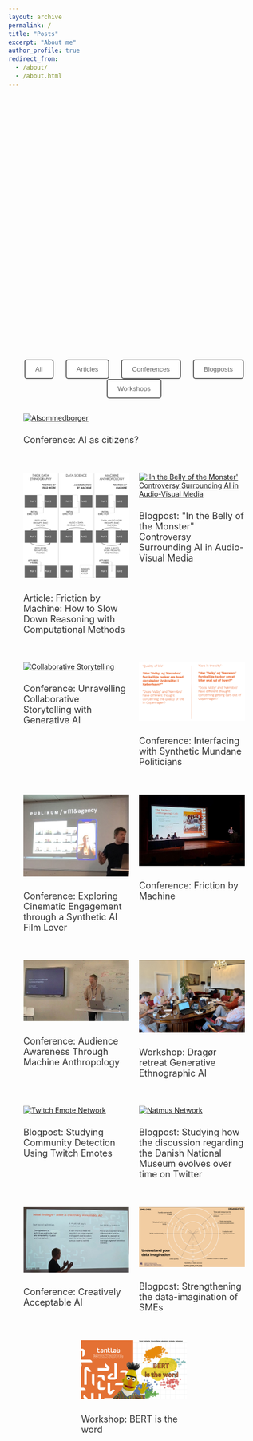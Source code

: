 ```yaml
---
layout: archive
permalink: /
title: "Posts"
excerpt: "About me"
author_profile: true
redirect_from: 
  - /about/
  - /about.html
---
```


<head>
  <script src="https://d3js.org/d3.v6.min.js"></script>
</head>

<meta property="og:title" content="Johan Irving Søltoft" />
<meta property="og:type" content="website" />
<meta property="og:url" content="https://johansoltoft.github.io/" />
<meta property="og:image" content="https://johansoltoft.github.io/images/Bellyofthemonster.gif" />
<meta property="og:description" content="Blog" />

<style>
  /* Base styles for all devices */
  .container, .site-content {
    width: 100%;
    max-width: 100% !important;
    display: flex;
    flex-wrap: wrap;
    justify-content: space-around;
    margin: 0;
    padding: 0 20px; /* Optional: Add some padding */
    box-sizing: border-box;
  }

  .responsive-div {
    flex: 1 1 50%;
    max-width: 50%;
    box-sizing: border-box;
    padding: 10px;
    margin-bottom: 20px;
  }

  .large-div {
    flex: 1 1 100%;
    max-width: 100%;
    box-sizing: border-box;
    padding: 10px;
    margin-bottom: 20px;
  }

  .small-image {
    width: 50%;
    height: auto;
    display: block;
    margin: 0 auto 20px auto; /* Center align the image and add bottom margin */
  }

  img {
    width: 100%;
    height: auto;
  }

  h2 {
    font-size: 18px;
    font-weight: normal;
    color: #333;
  }

  /* Styles for devices with a max-width of 768px (tablets and mobile phones) */
  @media (max-width: 768px) {
    .responsive-div, .large-div {
      flex: 1 1 100%;
      max-width: 100%;
    }

    h2 {
      font-size: 16px;
    }

    .small-image {
      width: 75%; /* Make the image larger on smaller screens */
    }
  }

  /* Styles for the filter buttons */
  .filter-buttons {
    text-align: center;
    margin-bottom: 20px;
    font-family: Helvetica, Arial, sans-serif;
  }

  .filter-button {
    padding: 10px 20px;
    margin: 0 10px;
    cursor: pointer;
    background-color: white;
    color: #666666;
    border: 2px solid #666666;
    border-radius: 5px;
    font-family: Helvetica, Arial, sans-serif;
    transition: background-color 0.3s, color 0.3s;
  }

  .filter-button:hover {
    background-color: #666666;
    color: white;
  }
</style>

<script src="https://d3js.org/d3.v6.min.js"></script>

<!-- SVG Network Graph -->
<div class="large-div">
  <svg width="800" height="800" id="network-graph"></svg>
</div>

<!-- Filter Buttons -->
<div class="filter-buttons">
  <button class="filter-button" onclick="filterPosts('All')">All</button>
  <button class="filter-button" onclick="filterPosts('Article')">Articles</button>
  <button class="filter-button" onclick="filterPosts('Conference')">Conferences</button>
  <button class="filter-button" onclick="filterPosts('Blogpost')">Blogposts</button>
  <button class="filter-button" onclick="filterPosts('Workshop')">Workshops</button>
</div>

<!-- Posts Container -->
<div class="container">
  <div class="large-div post" data-category="Conference">
    <a href="https://johansoltoft.github.io/publications/2015-10-01-paper-title-number-11.md/">
      <img src="/images/AIasCitizen.png" alt="AIsommedborger">
    </a>
    <h2>Conference: AI as citizens?</h2>
  </div>

  <div class="responsive-div post" data-category="Article">
    <a href="https://johansoltoft.github.io//publications/2010-10-01-paper-title-number-2.md/">
      <img src="/images/EPIC-computationelANTRO.png" alt="Diagram Computational Anthropology">
    </a>
    <h2>Article: Friction by Machine: How to Slow Down Reasoning with Computational Methods</h2>
  </div>

  <div class="responsive-div post" data-category="Blogpost">
    <a href="https://johansoltoft.github.io//publications/2015-10-01-paper-title-number-4.md/">
      <img src="/images/Bellyofthemonster.gif" alt="'In the Belly of the Monster' Controversy Surrounding AI in Audio-Visual Media">
    </a>
    <h2>Blogpost: "In the Belly of the Monster" Controversy Surrounding AI in Audio-Visual Media</h2>
  </div>

  <div class="responsive-div post" data-category="Conference">
    <a href="https://johansoltoft.github.io//talks/2012-03-01-talk-9">
      <img src="/images/D&D.png" alt="Collaborative Storytelling">
    </a>
    <h2>Conference: Unravelling Collaborative Storytelling with Generative AI</h2>
  </div>
  
  <div class="responsive-div post" data-category="Conference">
    <a href="https://johansoltoft.github.io//talks/2012-03-01-talk-7">
      <img src="/images/Syn-politicans.png" alt="Synthetic Politicians">
    </a>
    <h2>Conference: Interfacing with Synthetic Mundane Politicians</h2>
  </div>

  <div class="responsive-div post" data-category="Conference">
    <a href="https://johansoltoft.github.io//talks/2012-03-01-talk-10">
      <img src="/images/MASSHINE-syn.jpg" alt="SyntheticFiLM">
    </a>
    <h2>Conference: Exploring Cinematic Engagement through a Synthetic AI Film Lover</h2>
  </div>

  <div class="responsive-div post" data-category="Conference">
    <a href="https://johansoltoft.github.io//talks/2012-03-01-talk-1">
      <img src="/images/Epic2-646.jpg" alt="Conference">
    </a>
    <h2>Conference: Friction by Machine</h2>
  </div>

  <div class="responsive-div post" data-category="Conference">
    <a href="https://johansoltoft.github.io//talks/2014-02-01-talk-2">
      <img src="/images/EPIC1.jpg" alt="Epic10">
    </a>
    <h2>Conference: Audience Awareness Through Machine Anthropology</h2>
  </div>

  <div class="responsive-div post" data-category="Workshop">
    <a href="https://johansoltoft.github.io//publications/2009-10-01-paper-title-number-6.md/">
      <img src="/images/MASSHINE-retreat1.jpg" alt="Dragør retreat Generative Ethnographic AI">
    </a>
    <h2>Workshop: Dragør retreat Generative Ethnographic AI</h2>
  </div>

  <div class="responsive-div post" data-category="Blogpost">
    <a href="https://johansoltoft.github.io//publications/2015-10-01-paper-title-number-3.md/">
      <img src="/images/twitchnetwork.png" alt="Twitch Emote Network">
    </a>
    <h2>Blogpost: Studying Community Detection Using Twitch Emotes</h2>
  </div>
  
  <div class="responsive-div post" data-category="Blogpost">
    <a href="https://johansoltoft.github.io//publications/2015-10-01-paper-title-number-5.md/">
      <img src="/images/a1a4033a-e5ea-494a-a06f-7b8bde5c1a81.gif" alt="Natmus Network">
    </a>
    <h2>Blogpost: Studying how the discussion regarding the Danish National Museum evolves over time on Twitter</h2>
  </div>
  
  <div class="responsive-div post" data-category="Conference">
    <a href="https://johansoltoft.github.io//talks/2014-03-01-talk-3">
      <img src="/images/NordicSTS.jpg" alt="NordicSTS">
    </a>
    <h2>Conference: Creatively Acceptable AI</h2>
  </div>
  
  <div class="responsive-div post" data-category="Blogpost">
    <a href="https://johansoltoft.github.io//publications/2009-10-01-paper-title-number-1.md/">
      <img src="/images/dataimaga.png" alt="Data Imagination Diagram">
    </a>
    <h2>Blogpost: Strengthening the data-imagination of SMEs</h2>
  </div>

  <div class="responsive-div post" data-category="Workshop">
    <a href="https://johansoltoft.github.io//talks/2012-03-01-talk-4">
      <img src="/images/bertistheword(1).png" alt="Bert is the word">
    </a>
    <h2>Workshop: BERT is the word</h2>
  </div>
</div>

<script>
  function filterPosts(category) {
    const posts = document.querySelectorAll('.post');
    posts.forEach(post => {
      if (category === 'All' || post.dataset.category === category) {
        post.style.display = 'block';
      } else {
        post.style.display = 'none';
      }
    });
  }

  // D3.js Network Graph
  const svg = d3.select("#network-graph"),
        width = +svg.attr("width"),
        height = +svg.attr("height");

  const nodes = [
    { id: "AI_as_citizens", group: "project" },
    { id: "Friction_by_Machine", group: "project" },
    { id: "Controversy_AI_in_Audio-Visual_Media", group: "project" },
    { id: "From_Dice_to_Data", group: "project" },
    { id: "Synthetic_politicians", group: "project" },
    { id: "Synthetic_AI_Film_Lover", group: "project" },
    { id: "Generative_Ethnographic_AI", group: "project" },
    { id: "Strengthening_the_data_imagination_of_SMEs", group: "project" },
    { id: "Johan_Irving_Søltoft", group: "person" },
    { id: "Brit_Winthereik", group: "person" },
    { id: "Anders_Munk", group: "person" },
    { id: "Anders_Koed_Madsen", group: "person" },
    { id: "Morten_Heuser", group: "person" },
    { id: "Roman_Jurowetzki", group: "person" },
    { id: "Daniel_Hain", group: "person" },
    { id: "Torben_Elgaard_Jensen", group: "person" },
    { id: "Mathieu_Jacomy", group: "person" },
    { id: "Laura_Kocksch", group: "person" },
    { id: "Rikke_Ørngreen", group: "person" },
    { id: "Helene_Husted_Hansen", group: "person" },
    { id: "Asger_Gehrt_Olesen", group: "person" },
    { id: "Sara_Paasch_Knudsen", group: "person" }
  ];

  const links = [
    { source: "AI_as_citizens", target: "Johan_Irving_Søltoft" },
    { source: "AI_as_citizens", target: "Brit_Winthereik" },
    { source: "AI_as_citizens", target: "Anders_Munk" },
    { source: "Friction_by_Machine", target: "Johan_Irving_Søltoft" },
    { source: "Friction_by_Machine", target: "Anders_Koed_Madsen" },
    { source: "Friction_by_Machine", target: "Anders_Munk" },
    { source: "Controversy_AI_in_Audio-Visual_Media", target: "Johan_Irving_Søltoft" },
    { source: "From_Dice_to_Data", target: "Johan_Irving_Søltoft" },
    { source: "From_Dice_to_Data", target: "Morten_Heuser" },
    { source: "Synthetic_politicians", target: "Johan_Irving_Søltoft" },
    { source: "Synthetic_politicians", target: "Anders_Koed_Madsen" },
    { source: "Synthetic_AI_Film_Lover", target: "Johan_Irving_Søltoft" },
    { source: "Generative_Ethnographic_AI", target: "Johan_Irving_Søltoft" },
    { source: "Generative_Ethnographic_AI", target: "Anders_Koed_Madsen" },
    { source: "Generative_Ethnographic_AI", target: "Anders_Munk" },
    { source: "Generative_Ethnographic_AI", target: "Roman_Jurowetzki" },
    { source: "Generative_Ethnographic_AI", target: "Daniel_Hain" },
    { source: "Generative_Ethnographic_AI", target: "Torben_Elgaard_Jensen" },
    { source: "Generative_Ethnographic_AI", target: "Mathieu_Jacomy" },
    { source: "Generative_Ethnographic_AI", target: "Laura_Kocksch" },
    { source: "Strengthening_the_data_imagination_of_SMEs", target: "Rikke_Ørngreen" },
    { source: "Strengthening_the_data_imagination_of_SMEs", target: "Anders_Munk" },
    { source: "Strengthening_the_data_imagination_of_SMEs", target: "Mathieu_Jacomy" },
    { source: "Strengthening_the_data_imagination_of_SMEs", target: "Helene_Husted_Hansen" },
    { source: "Strengthening_the_data_imagination_of_SMEs", target: "Asger_Gehrt_Olesen" },
    { source: "Strengthening_the_data_imagination_of_SMEs", target: "Johan_Irving_Søltoft" },
    { source: "Strengthening_the_data_imagination_of_SMEs", target: "Sara_Paasch_Knudsen" }
  ];

  const simulation = d3.forceSimulation(nodes)
      .force("link", d3.forceLink(links).id(d => d.id))
      .force("charge", d3.forceManyBody().strength(-300))
      .force("center", d3.forceCenter(width / 2, height / 2));

  const link = svg.append("g")
      .attr("stroke", "#999")
      .attr("stroke-opacity", 0.6)
    .selectAll("line")
    .data(links)
    .join("line")
      .attr("stroke-width", d => Math.sqrt(d.value));

  const node = svg.append("g")
      .attr("stroke", "#fff")
      .attr("stroke-width", 1.5)
    .selectAll("circle")
    .data(nodes)
    .join("circle")
      .attr("r", d => d.group === "project" ? 20 : 15)
      .attr("fill", d => d.group === "project" ? "skyblue" : "lightgreen")
      .call(drag(simulation));

  node.append("title")
      .text(d => d.id);

  simulation.on("tick", () => {
    link
        .attr("x1", d => d.source.x)
        .attr("y1", d => d.source.y)
        .attr("x2", d => d.target.x)
        .attr("y2", d => d.target.y);

    node
        .attr("cx", d => d.x)
        .attr("cy", d => d.y);
  });

  function drag(simulation) {
    function dragstarted(event, d) {
      if (!event.active) simulation.alphaTarget(0.3).restart();
      d.fx = d.x;
      d.fy = d.y;
    }

    function dragged(event, d) {
      d.fx = event.x;
      d.fy = event.y;
    }

    function dragended(event, d) {
      if (!event.active) simulation.alphaTarget(0);
      d.fx = null;
      d.fy = null;
    }

    return d3.drag()
        .on("start", dragstarted)
        .on("drag", dragged)
        .on("end", dragended);
  }
</script>
